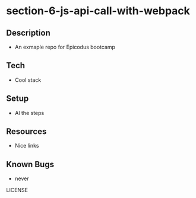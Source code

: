 # section-6-js-api-call-with-webpack

## Description
- An exmaple repo for Epicodus bootcamp

## Tech
- Cool stack

## Setup
- Al the steps

## Resources
- Nice links

## Known Bugs
- never

LICENSE
